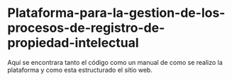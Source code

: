 # Plataforma-para-la-gestion-de-los-procesos-de-registro-de-propiedad-intelectual
Aquí se encontrara tanto el código como un manual de como se realizo la plataforma y como esta estructurado el sitio web.
